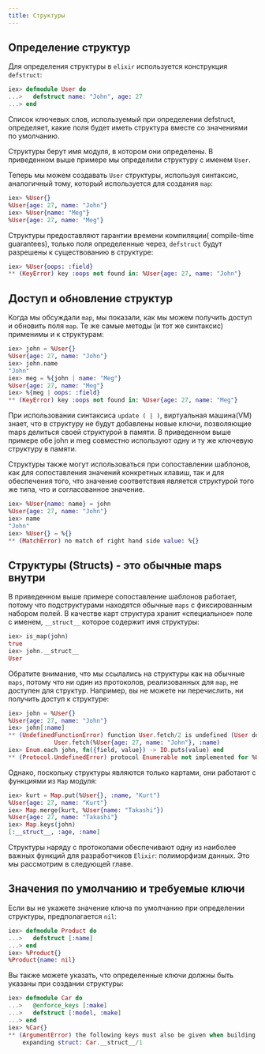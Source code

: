 ```yaml
---
title: Структуры
---
```


## Определение структур

Для определения структуры в `elixir` используется  конструкция `defstruct`:

```elixir
iex> defmodule User do
...>   defstruct name: "John", age: 27
...> end
```

Список ключевых слов, используемый при определении defstruct, определяет, какие поля будет иметь структура вместе со значениями по умолчанию.

Структуры берут имя модуля, в котором они определены. В приведенном выше примере мы определили структуру с именем `User`.

Теперь мы можем создавать `User` структуры, используя синтаксис, аналогичный тому, который используется для создания `map`:
```elixir
iex> %User{}
%User{age: 27, name: "John"}
iex> %User{name: "Meg"}
%User{age: 27, name: "Meg"}
```
Структуры предоставляют гарантии времени компиляции( compile-time guarantees),  только поля определенные через, `defstruct` будут разрешены к существованию в структуре:
```elixir
iex> %User{oops: :field}
** (KeyError) key :oops not found in: %User{age: 27, name: "John"}
```
## Доступ и обновление структур

Когда мы обсуждали `map`, мы показали, как мы можем получить доступ и обновить поля `map`. Те же самые методы (и тот же синтаксис) применимы и к структурам:
```elixir
iex> john = %User{}
%User{age: 27, name: "John"}
iex> john.name
"John"
iex> meg = %{john | name: "Meg"}
%User{age: 27, name: "Meg"}
iex> %{meg | oops: :field}
** (KeyError) key :oops not found in: %User{age: 27, name: "Meg"}
```
При использовании синтаксиса `update ( | )`, виртуальная машина(VM) знает, что в структуру не будут добавлены новые ключи, позволяющие maps делиться своей структурой в памяти. В приведенном выше примере обе john и meg совместно используют одну и ту же ключевую структуру в памяти.

Структуры также могут использоваться при сопоставлении шаблонов, как для сопоставления значений конкретных клавиш, так и для обеспечения того, что значение соответствия является структурой того же типа, что и согласованное значение.
```elixir
iex> %User{name: name} = john
%User{age: 27, name: "John"}
iex> name
"John"
iex> %User{} = %{}
** (MatchError) no match of right hand side value: %{}
```
## Структуры (Structs) - это обычные maps внутри

В приведенном выше примере сопоставление шаблонов работает, потому что подструктурами находятся обычные `maps` с фиксированным набором полей. В качестве карт структура хранит «специальное» поле с именем, `__struct__` которое содержит имя структуры:
```elixir
iex> is_map(john)
true
iex> john.__struct__
User
```
Обратите внимание, что мы ссылались на структуры как на обычные `maps`, потому что ни один из протоколов, реализованных для `map`, не доступен для структур. Например, вы не можете ни перечислить, ни получить доступ к структуре:
```elixir
iex> john = %User{}
%User{age: 27, name: "John"}
iex> john[:name]
** (UndefinedFunctionError) function User.fetch/2 is undefined (User does not implement the Access behaviour)
             User.fetch(%User{age: 27, name: "John"}, :name)
iex> Enum.each john, fn({field, value}) -> IO.puts(value) end
** (Protocol.UndefinedError) protocol Enumerable not implemented for %User{age: 27, name: "John"}
```
Однако, поскольку структуры являются только картами, они работают с функциями из `Map` модуля:
```elixir
iex> kurt = Map.put(%User{}, :name, "Kurt")
%User{age: 27, name: "Kurt"}
iex> Map.merge(kurt, %User{name: "Takashi"})
%User{age: 27, name: "Takashi"}
iex> Map.keys(john)
[:__struct__, :age, :name]
```
Структуры наряду с протоколами обеспечивают одну из наиболее важных функций для разработчиков `Elixir`: полиморфизм данных. Это мы рассмотрим в следующей главе.

## Значения по умолчанию и требуемые ключи

Если вы не укажете значение ключа по умолчанию при определении структуры,  предполагается `nil`:
```elixir
iex> defmodule Product do
...>   defstruct [:name]
...> end
iex> %Product{}
%Product{name: nil}
```
Вы также можете указать, что определенные ключи должны быть указаны при создании структуры:
```elixir
iex> defmodule Car do
...>   @enforce_keys [:make]
...>   defstruct [:model, :make]
...> end
iex> %Car{}
** (ArgumentError) the following keys must also be given when building struct Car: [:make]
    expanding struct: Car.__struct__/1
```
